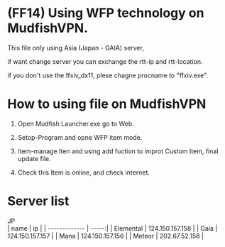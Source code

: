 # (FF14) Using WFP technology on MudfishVPN.
This file only using Asia (Japan - GAIA) server,


if want change server you can exchange the rtt-ip and rtt-location.


if you don't use the ffxiv_dx11, plese chagne procname to "ffxiv.exe".


# How to using file on  MudfishVPN

1.  Open Mudfish Launcher.exe go to Web.

2.  Setop-Program and opne WFP item mode.

3.  Item-manage Iten and using add fuction to improt Custom Item, final update file.

4.  Check this Item is online, and check internet.


# Server list 

JP          
| name          | ip    |
| ------------- | -----:|
| Elemental   | 124.150.157.158 |
| Gaia        | 124.150.157.157 |
| Mana        | 124.150.157.156 |
| Meteor      | 202.67.52.158   |

